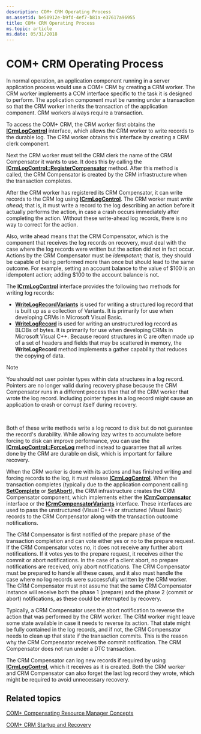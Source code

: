 ```yaml
---
description: COM+ CRM Operating Process
ms.assetid: be50912e-b9fd-4ef7-b81a-e37617a96955
title: COM+ CRM Operating Process
ms.topic: article
ms.date: 05/31/2018
---
```


# COM+ CRM Operating Process

In normal operation, an application component running in a server application process would use a COM+ CRM by creating a CRM worker. The CRM worker implements a COM interface specific to the task it is designed to perform. The application component must be running under a transaction so that the CRM worker inherits the transaction of the application component. CRM workers always require a transaction.

To access the COM+ CRM, the CRM worker first obtains the [**ICrmLogControl**](/windows/desktop/api/ComSvcs/nn-comsvcs-icrmlogcontrol) interface, which allows the CRM worker to write records to the durable log. The CRM worker obtains this interface by creating a CRM clerk component.

Next the CRM worker must tell the CRM clerk the name of the CRM Compensator it wants to use. It does this by calling the [**ICrmLogControl::RegisterCompensator**](/windows/desktop/api/ComSvcs/nf-comsvcs-icrmlogcontrol-registercompensator) method. After this method is called, the CRM Compensator is created by the CRM infrastructure when the transaction completes.

After the CRM worker has registered its CRM Compensator, it can write records to the CRM log using [**ICrmLogControl**](/windows/desktop/api/ComSvcs/nn-comsvcs-icrmlogcontrol). The CRM worker must *write ahead*; that is, it must write a record to the log describing an action before it actually performs the action, in case a crash occurs immediately after completing the action. Without these write-ahead log records, there is no way to correct for the action.

Also, write ahead means that the CRM Compensator, which is the component that receives the log records on recovery, must deal with the case where the log records were written but the action did not in fact occur. Actions by the CRM Compensator must be *idempotent*; that is, they should be capable of being performed more than once but should lead to the same outcome. For example, setting an account balance to the value of $100 is an idempotent action; adding $100 to the account balance is not.

The [**ICrmLogControl**](/windows/desktop/api/ComSvcs/nn-comsvcs-icrmlogcontrol) interface provides the following two methods for writing log records:

-   [**WriteLogRecordVariants**](/windows/desktop/api/ComSvcs/nf-comsvcs-icrmlogcontrol-writelogrecordvariants) is used for writing a structured log record that is built up as a collection of Variants. It is primarily for use when developing CRMs in Microsoft Visual Basic.
-   [**WriteLogRecord**](/windows/desktop/api/ComSvcs/nf-comsvcs-icrmlogcontrol-writelogrecord) is used for writing an unstructured log record as BLOBs of bytes. It is primarily for use when developing CRMs in Microsoft Visual C++. Because record structures in C are often made up of a set of headers and fields that may be scattered in memory, the **WriteLogRecord** method implements a gather capability that reduces the copying of data.

> [!Note]  
> You should not user pointer types within data structures in a log record. Pointers are no longer valid during recovery phase because the CRM Compensator runs in a different process than that of the CRM worker that wrote the log record. Including pointer types in a log record might cause an application to crash or corrupt itself during recovery.

 

Both of these write methods write a log record to disk but do not guarantee the record's durability. While allowing lazy writes to accumulate before forcing to disk can improve performance, you can use the [**ICrmLogControl::ForceLog**](/windows/desktop/api/ComSvcs/nf-comsvcs-icrmlogcontrol-forcelog) method instead to guarantee that all writes done by the CRM are durable on disk, which is important for failure recovery.

When the CRM worker is done with its actions and has finished writing and forcing records to the log, it must release [**ICrmLogControl**](/windows/desktop/api/ComSvcs/nn-comsvcs-icrmlogcontrol). When the transaction completes (typically due to the application component calling [**SetComplete**](/windows/desktop/api/ComSvcs/nf-comsvcs-iobjectcontext-setcomplete) or [**SetAbort**](/windows/desktop/api/ComSvcs/nf-comsvcs-iobjectcontext-setabort)), the CRM infrastructure creates the CRM Compensator component, which implements either the [**ICrmCompensator**](/windows/desktop/api/ComSvcs/nn-comsvcs-icrmcompensator) interface or the [**ICrmCompensatorVariants**](/windows/desktop/api/ComSvcs/nn-comsvcs-icrmcompensatorvariants) interface. These interfaces are used to pass the unstructured (Visual C++) or structured (Visual Basic) records to the CRM Compensator along with the transaction outcome notifications.

The CRM Compensator is first notified of the prepare phase of the transaction completion and can vote either yes or no to the prepare request. If the CRM Compensator votes no, it does not receive any further abort notifications. If it votes yes to the prepare request, it receives either the commit or abort notifications. In the case of a client abort, no prepare notifications are received, only abort notifications. The CRM Compensator must be prepared to handle all these cases, and it also must handle the case where no log records were successfully written by the CRM worker. The CRM Compensator must not assume that the same CRM Compensator instance will receive both the phase 1 (prepare) and the phase 2 (commit or abort) notifications, as these could be interrupted by recovery.

Typically, a CRM Compensator uses the abort notification to reverse the action that was performed by the CRM worker. The CRM worker might leave some state available in case it needs to reverse its action. That state might be fully contained in the log records, and if not, the CRM Compensator needs to clean up that state if the transaction commits. This is the reason why the CRM Compensator receives the commit notification. The CRM Compensator does not run under a DTC transaction.

The CRM Compensator can log new records if required by using [**ICrmLogControl**](/windows/desktop/api/ComSvcs/nn-comsvcs-icrmlogcontrol), which it receives as it is created. Both the CRM worker and CRM Compensator can also forget the last log record they wrote, which might be required to avoid unnecessary recovery.

## Related topics

<dl> <dt>

[COM+ Compensating Resource Manager Concepts](com--compensating-resource-manager-concepts.md)
</dt> <dt>

[COM+ CRM Startup and Recovery](com--crm-startup-and-recovery.md)
</dt> </dl>

 

 



